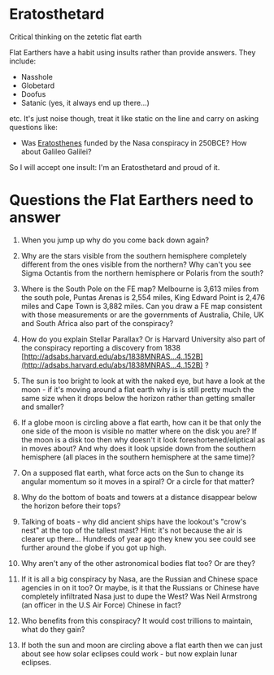 # Eratosthetard

Critical thinking on the zetetic flat earth

Flat Earthers have a habit using insults rather than provide answers. They include:

* Nasshole
* Globetard
* Doofus
* Satanic \(yes, it always end up there...\)

etc. It's just noise though, treat it like static on the line and carry on asking questions like:

* Was [Eratosthenes](https://en.wikipedia.org/wiki/Eratosthenes#Measurement_of_the_Earth.27s_circumference) funded by the Nasa conspiracy in 250BCE? How about Galileo Galilei? 

So I will accept one insult: I'm an Eratosthetard and proud of it.

# Questions the Flat Earthers need to answer

1. When you jump up why do you come back down again?

2. Why are the stars visible from the southern hemisphere completely different from the ones visible from the northern? Why can't you see Sigma Octantis from the northern hemisphere or Polaris from the south?

3. Where is the South Pole on the FE map? Melbourne is 3,613 miles from the south pole, Puntas Arenas is 2,554 miles, King Edward Point is 2,476 miles and Cape Town is 3,882 miles.  Can you draw a FE map consistent with those measurements or are the governments of Australia, Chile, UK and South Africa also part of the conspiracy?

4. How do you explain Stellar Parallax? Or is Harvard University also part of the conspiracy reporting a discovery from 1838 [http://adsabs.harvard.edu/abs/1838MNRAS...4..152B](http://adsabs.harvard.edu/abs/1838MNRAS...4..152B) ?

5. The sun is too bright to look at with the naked eye, but have a look at the moon - if it's moving around a flat earth why is is still pretty much the same size when it drops below the horizon rather than getting smaller and smaller?

6. If a globe moon is circling above a flat earth, how can it be that only the one side of the moon is visible no matter where on the disk you are? If the moon is a disk too then why doesn't it look foreshortened/eliptical as in moves about? And why does it look upside down from the southern hemisphere \(all places in the southern hemisphere at the same time\)?

7. On a supposed flat earth, what force acts on the Sun to change its angular momentum so it moves in a spiral? Or a circle for that matter?

8. Why do the bottom of boats and towers at a distance disappear below the horizon before their tops?

9. Talking of boats - why did ancient ships have the lookout's "crow's nest" at the top of the tallest mast? Hint: it's not because the air is clearer up there... Hundreds of year ago they knew you see could see further around the globe if you got up high.

10. Why aren't any of the other astronomical bodies flat too? Or are they?

11. If it is all a big conspiracy by Nasa, are the Russian and Chinese space agencies in on it too? Or maybe, is it that the Russians or Chinese have completely infiltrated Nasa just to dupe the West? Was Neil Armstrong \(an officer in the U.S Air Force\) Chinese in fact?

12. Who benefits from this conspiracy? It would cost trillions to maintain, what do they gain?

13. If both the sun and moon are circling above a flat earth then we can just about see how solar eclipses could work - but now explain lunar eclipses.



